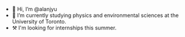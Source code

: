 - 👋 Hi, I’m @alanjyu
- 🌱 I’m currently studying physics and environmental sciences at the University of Toronto.
- ⚒ I'm looking for internships this summer.

